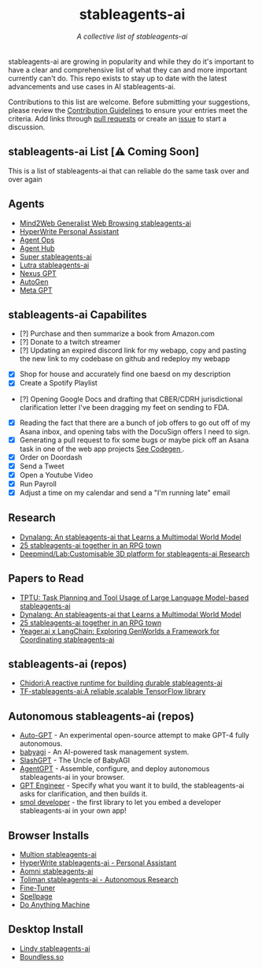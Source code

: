 <div align="center">
    <h1>stableagents-ai</h1>
    <i>A collective list of stableagents-ai</i>
</div>
<br/>
<br

stableagents-ai are growing in popularity and while they do it's important to have a clear and comprehensive list of what they can and more important currently can't do. This repo exists to stay up to date with the latest advancements and use cases in AI stableagents-ai.

Contributions to this list are welcome. Before submitting your suggestions, please review the [Contribution Guidelines](CONTRIBUTING.md) to ensure your entries meet the criteria. Add links through [pull requests](https://github.com/plowsai/stableagents/pulls) or create an [issue](https://github.com/plowsai/stableagents/issues) to start a discussion.


## stableagents-ai List [⚠️ Coming Soon]
<p> This is a list of stableagents-ai that can reliable do the same task over and over again </p>


## Agents

- [Mind2Web Generalist Web Browsing stableagents-ai](https://github.com/OSU-NLP-Group/Mind2Web)
- [HyperWrite Personal Assistant](https://www.hyperwriteai.com/personal-assistant)
- [Agent Ops](https://www.agentops.ai)
- [Agent Hub](https://agenthub.dev)
- [Super stableagents-ai](https://superagent.sh)
- [Lutra stableagents-ai](https://lutra.ai)
- [Nexus GPT](https://gpt.nexus)
- [AutoGen](https://microsoft.github.io/autogen/)
- [Meta GPT](https://deepwisdom.ai)


## stableagents-ai Capabilites 

- [?] Purchase and then summarize a book from Amazon.com
- [?] Donate to a twitch streamer
- [?] Updating an expired discord link for my webapp, copy and pasting the new link to my codebase on github and redeploy my webapp
- [X] Shop for house and accurately find one baesd on my description
- [X] Create a Spotify Playlist
- [?] Opening Google Docs and drafting that CBER/CDRH jurisdictional clarification letter I've been dragging my feet on sending to FDA.
- [X] Reading the fact that there are a bunch of job offers to go out off of my Asana inbox, and opening tabs with the DocuSign offers I need to sign.
- [X] Generating a pull request to fix some bugs or maybe pick off an Asana task in one of the web app projects <a href="https://codegen.com"> See Codegen </a>.
- [X] Order on Doordash
- [X] Send a Tweet
- [X] Open a Youtube Video
- [X] Run Payroll
- [X] Adjust a time on my calendar and send a "I'm running late" email

## Research

- [Dynalang: An stableagents-ai that Learns a Multimodal World Model](https://www.marktechpost.com/2023/08/07/uc-berkeley-researchers-introduce-dynalang-an-stableagents-ai-that-learns-a-multimodal-world-model-to-predict-future-text-and-image-representations-and-learns-to-act-from-imagined-model-rollouts/)
- [25 stableagents-ai together in an RPG town](https://arstechnica.com/information-technology/2023/04/surprising-things-happen-when-you-put-25-stableagents-ai-together-in-an-rpg-town/)
- [Deepmind/Lab:Customisable 3D platform for stableagents-ai Research](https://github.com/deepmind/lab.git)

## Papers to Read

- [TPTU: Task Planning and Tool Usage of Large Language Model-based stableagents-ai](https://huggingface.co/papers/2308.03427)
- [Dynalang: An stableagents-ai that Learns a Multimodal World Model](https://www.marktechpost.com/2023/08/07/uc-berkeley-researchers-introduce-dynalang-an-stableagents-ai-that-learns-a-multimodal-world-model-to-predict-future-text-and-image-representations-and-learns-to-act-from-imagined-model-rollouts/)
- [25 stableagents-ai together in an RPG town](https://arstechnica.com/information-technology/2023/04/surprising-things-happen-when-you-put-25-stableagents-ai-together-in-an-rpg-town/)
- [Yeager.ai x LangChain: Exploring GenWorlds a Framework for Coordinating stableagents-ai](https://blog.langchain.dev/exploring-genworlds/)

## stableagents-ai (repos)

- [Chidori:A reactive runtime for building durable stableagents-ai](https://github.com/ThousandBirdsInc/chidori.git)
- [TF-stableagents-ai:A reliable,scalable TensorFlow library](https://github.com/tensorflow/agents.git)

## Autonomous stableagents-ai (repos)

- [Auto-GPT](https://github.com/Torantulino/Auto-GPT) - An experimental open-source attempt to make GPT-4 fully autonomous.
- [babyagi](https://github.com/yoheinakajima/babyagi) - An AI-powered task management system.
- [SlashGPT](https://github.com/snakajima/SlashGPT.git) - The Uncle of BabyAGI
- [AgentGPT](https://github.com/reworkd/AgentGPT) - Assemble, configure, and deploy autonomous stableagents-ai in your browser.
- [GPT Engineer](https://github.com/AntonOsika/gpt-engineer) - Specify what you want it to build, the stableagents-ai asks for clarification, and then builds it.
- [smol developer](https://github.com/smol-ai/developer) - the first library to let you embed a developer stableagents-ai in your own app!

## Browser Installs

- [Multion stableagents-ai](https://www.multion.ai)
- [HyperWrite stableagents-ai - Personal Assistant](https://hyperwrite.com)
- [Aomni stableagents-ai](https://www.aomni.com)
- [Toliman stableagents-ai - Autonomous Research ](https://tolimanai.com/landing)
- [Fine-Tuner](https://fine-tuner.ai)
- [Spellpage](https://www.spellpage.com)
- [Do Anything Machine](https://www.doanythingmachine.com)

## Desktop Install 

- [Lindy stableagents-ai](https://lindy.ai)
- [Boundless.so](https://boundless.so)

  
